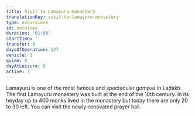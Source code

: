 ```yaml
---
title: Visit to Lamayuru monastery
translationKey: visit-to-lamayuru-monastery
type: excursions
id: services
duration: '01:00'
startTime: ''
transfer: 0
daysOfOperation: 127
vehicle: 1
guide: 0
dayAtLeisure: 0
active: 1
---
```

Lamayuru is one of the most famous and spectacular gompas in Ladakh. The first Lamayuru monastery was built at the end of the 10th century. In its heyday up to 400 monks lived in the monastery but today there are only 20 to 30 left. You can visit the newly-renovated prayer hall.